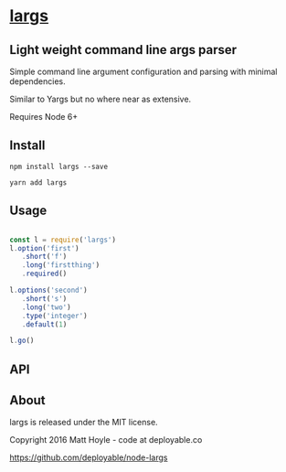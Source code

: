 # [largs](https://github.com/deployable/node-largs)

## Light weight command line args parser 

Simple command line argument configuration and parsing with minimal dependencies.

Similar to Yargs but no where near as extensive.

Requires Node 6+

## Install
 
    npm install largs --save

    yarn add largs

## Usage

```javascript

const l = require('largs')
l.option('first')
   .short('f')
   .long('firstthing')
   .required()

l.options('second')
   .short('s')
   .long('two')
   .type('integer')
   .default(1)

l.go()

```

## API


## About

largs is released under the MIT license.

Copyright 2016 Matt Hoyle - code at deployable.co

https://github.com/deployable/node-largs

